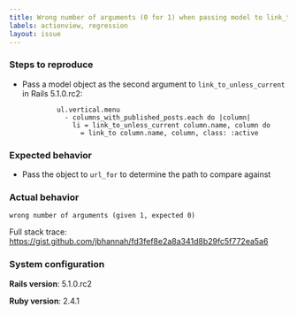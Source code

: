 ```yaml
---
title: Wrong number of arguments (0 for 1) when passing model to link_to_unless_current
labels: actionview, regression
layout: issue
---
```


### Steps to reproduce

- Pass a model object as the second argument to `link_to_unless_current` in Rails 5.1.0.rc2:

```slim
            ul.vertical.menu
              - columns_with_published_posts.each do |column|
                li = link_to_unless_current column.name, column do
                  = link_to column.name, column, class: :active
```

### Expected behavior

- Pass the object to `url_for` to determine the path to compare against

### Actual behavior

```
wrong number of arguments (given 1, expected 0)
```

Full stack trace: https://gist.github.com/jbhannah/fd3fef8e2a8a341d8b29fc5f772ea5a6

### System configuration
**Rails version**: 5.1.0.rc2

**Ruby version**: 2.4.1

